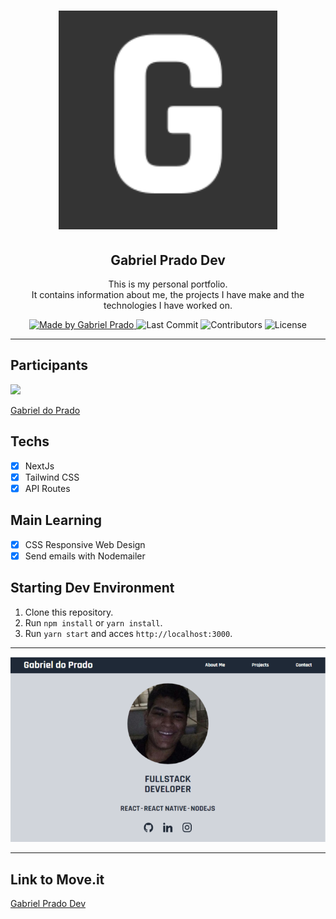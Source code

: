 <h1 align="center">
  <a href="https://github.com/praadin/portfolio">
    <img alt="Open Weather Logo" src="./public/favicon.svg" width="350px" />
  </a>
</h1>

<h2 align="center">
  Gabriel Prado Dev
</h2>

<p align="center">
  This is my personal portfolio.</br>
  It contains information about me, the projects I have make and the technologies I have worked on.
</p>

<p align="center">
  <a href="https://github.com/praadin">
    <img alt="Made by Gabriel Prado" src="https://img.shields.io/badge/made%20by-Gabriel%20Prado-brightgreen">
  </a>

  <img alt="Last Commit" src="https://img.shields.io/github/last-commit/praadin/portfolio">

  <img alt="Contributors" src="https://img.shields.io/github/contributors/praadin/portfolio">

  <img alt="License" src="https://img.shields.io/badge/license-MIT-%2304D361">
</p>

<hr>

## Participants

[<img src="https://avatars3.githubusercontent.com/u/49601365?s=460&v=4" width="75px;"/>](https://github.com/praadin)

[Gabriel do Prado](https://github.com/praadin)

## Techs

- [x] NextJs
- [x] Tailwind CSS
- [x] API Routes

## Main Learning

- [x] CSS Responsive Web Design
- [x] Send emails with Nodemailer

## Starting Dev Environment

1. Clone this repository.<br />
2. Run `npm install` or `yarn install`.<br />
3. Run `yarn start` and acces `http://localhost:3000`.<br />

<hr>

![App Image](./public/img/portfolio.png)

<hr>

## Link to Move.it

[Gabriel Prado Dev](https://gabrielprado-dev.vercel.app/)
